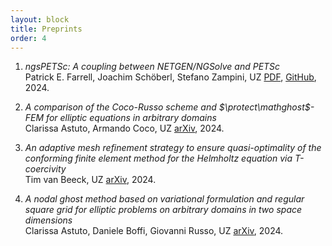 ```yaml
---
layout: block
title: Preprints 
order: 4
---
```


  1. _ngsPETSc: A coupling between NETGEN/NGSolve and PETSc_  
Patrick E. Farrell, Joachim Schöberl, Stefano Zampini, UZ
[PDF](./assets/draft/joss.pdf), [GitHub](https://github.com/openjournals/joss-reviews/issues/7014), 2024.

<!--more-->

  2. _A comparison of the Coco-Russo scheme and $\protect\mathghost$-FEM for elliptic equations in arbitrary domains_  
Clarissa Astuto, Armando Coco, UZ
[arXiv](https://arxiv.org/abs/2405.16582), 2024.

  3. _An adaptive mesh refinement strategy to ensure quasi-optimality of the conforming finite element method for the Helmholtz equation via T-coercivity_  
Tim van Beeck, UZ
[arXiv](https://arxiv.org/abs/2403.06266), 2024.

  4. _A nodal ghost method based on variational formulation and regular square grid for elliptic problems on arbitrary domains in two space dimensions_  
Clarissa Astuto, Daniele Boffi, Giovanni Russo, UZ
[arXiv](https://arxiv.org/abs/2402.04048), 2024.